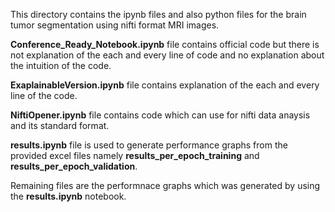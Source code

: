 This directory contains the ipynb files and also python files for the brain tumor segmentation using nifti format MRI images.

**Conference_Ready_Notebook.ipynb** file contains official code but there is not explanation of the each and every line of code and no explanation about the intuition of the code.

**ExaplainableVersion.ipynb** file contains explanation of the each and every line of the code.

**NiftiOpener.ipynb** file contains code which can use for nifti data anaysis and its standard format.

**results.ipynb** file is used to generate performance graphs from the provided excel files namely **results_per_epoch_training** and **results_per_epoch_validation**.

Remaining files are the performnace graphs which was generated by using the **results.ipynb** notebook.
